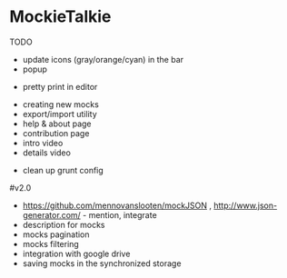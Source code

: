 MockieTalkie
============

TODO
- update icons (gray/orange/cyan) in the bar
- popup
+ pretty print in editor
- creating new mocks
- export/import utility
- help & about page
- contribution page
- intro video
- details video
+ clean up grunt config

#v2.0
- https://github.com/mennovanslooten/mockJSON , http://www.json-generator.com/ - mention, integrate
- description for mocks
- mocks pagination
- mocks filtering
- integration with google drive
- saving mocks in the synchronized storage
